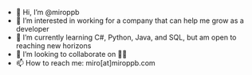 - 👋 Hi, I’m @miroppb
- 👀 I’m interested in working for a company that can help me grow as a developer
- 🌱 I’m currently learning C#, Python, Java, and SQL, but am open to reaching new horizons
- 💞️ I’m looking to collaborate on 🤷‍♂️
- 📫 How to reach me: miro[at]miroppb.com

<!---
miroppb/miroppb is a ✨ special ✨ repository because its `README.md` (this file) appears on your GitHub profile.
You can click the Preview link to take a look at your changes.
--->
